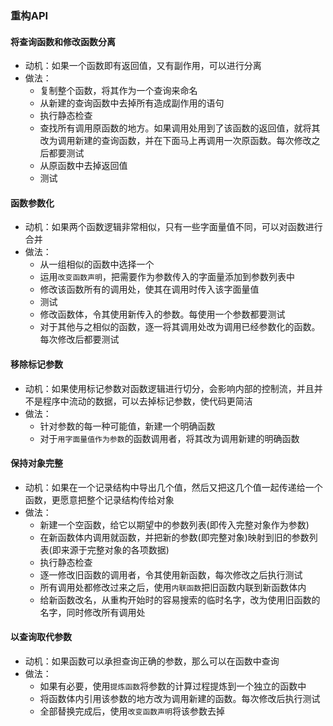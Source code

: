 ### 重构API



#### 将查询函数和修改函数分离

- 动机：如果一个函数即有返回值，又有副作用，可以进行分离
- 做法：
  - 复制整个函数，将其作为一个查询来命名
  - 从新建的查询函数中去掉所有造成副作用的语句
  - 执行静态检查
  - 查找所有调用原函数的地方。如果调用处用到了该函数的返回值，就将其改为调用新建的查询函数，并在下面马上再调用一次原函数。每次修改之后都要测试
  - 从原函数中去掉返回值
  - 测试


#### 函数参数化

- 动机：如果两个函数逻辑非常相似，只有一些字面量值不同，可以对函数进行合并
- 做法：
  - 从一组相似的函数中选择一个
  - 运用`改变函数声明`，把需要作为参数传入的字面量添加到参数列表中
  - 修改该函数所有的调用处，使其在调用时传入该字面量值
  - 测试
  - 修改函数体，令其使用新传入的参数。每使用一个参数都要测试
  - 对于其他与之相似的函数，逐一将其调用处改为调用已经参数化的函数。每次修改后都要测试


#### 移除标记参数

- 动机：如果使用标记参数对函数逻辑进行切分，会影响内部的控制流，并且并不是程序中流动的数据，可以去掉标记参数，使代码更简洁
- 做法：
  - 针对参数的每一种可能值，新建一个明确函数
  - 对于`用字面量值作为参数`的函数调用者，将其改为调用新建的明确函数


#### 保持对象完整

- 动机：如果在一个记录结构中导出几个值，然后又把这几个值一起传递给一个函数，更愿意把整个记录结构传给对象
- 做法：
  - 新建一个空函数，给它以期望中的参数列表(即传入完整对象作为参数)
  - 在新函数体内调用就函数，并把新的参数(即完整对象)映射到旧的参数列表(即来源于完整对象的各项数据)
  - 执行静态检查
  - 逐一修改旧函数的调用者，令其使用新函数，每次修改之后执行测试
  - 所有调用处都修改过来之后，使用`内联函数`把旧函数内联到新函数体内
  - 给新函数改名，从重构开始时的容易搜索的临时名字，改为使用旧函数的名字，同时修改所有调用处


#### 以查询取代参数

- 动机：如果函数可以承担查询正确的参数，那么可以在函数中查询
- 做法：
  - 如果有必要，使用`提炼函数`将参数的计算过程提炼到一个独立的函数中
  - 将函数体内引用该参数的地方改为调用新建的函数。每次修改后执行测试
  - 全部替换完成后，使用`改变函数声明`将该参数去掉